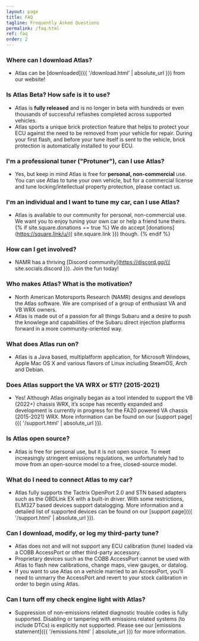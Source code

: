 ```yaml
---
layout: page
title: FAQ
tagline: Frequently Asked Questions
permalink: /faq.html
ref: faq
order: 2
---
```


### Where can I download Atlas?
* Atlas can be [downloaded]({{ '/download.html' | absolute_url }}) from our website!

### Is Atlas Beta? How safe is it to use?
* Atlas is **fully released** and is no longer in beta with hundreds or even thousands of successful reflashes completed across supported vehicles.
* Atlas sports a unique brick protection feature that helps to protect your ECU against the need to be removed from your vehicle for repair. During your first flash, and before your tune itself is sent to the vehicle, brick protection is automatically installed to your ECU.

### I'm a professional tuner ("Protuner"), can I use Atlas?
* Yes, but keep in mind Atlas is free for **personal, non-commercial** use. You can use Atlas to tune your own vehicle, but for a commercial license and tune locking/intellectual property protection, please contact us.

### I'm an individual and I want to tune my car, can I use Atlas?
* Atlas is available to our community for personal, non-commercial use. We want you to enjoy tuning your own car or help a friend tune theirs. {% if site.square.donations == true %} We do accept [donations](https://square.link/u/{{ site.square.link }}) though. {% endif %}

### How can I get involved?
* NAMR has a thriving [Discord community](https://discord.gg/{{ site.socials.discord }}). Join the fun today!

### Who makes Atlas? What is the motivation?
* North American Motorsports Research (NAMR) designs and develops the Atlas software. We are comprised of a group of enthusiast VA and VB WRX owners.
* Atlas is made out of a passion for all things Subaru and a desire to push the knowlege and capabilities of the Subaru direct injection platforms forward in a more community-oriented way.

### What does Atlas run on?
* Atlas is a Java based, multiplatform application, for Microsoft Windows, Apple Mac OS X and various flavors of Linux including SteamOS, Arch and Debian. 

### Does Atlas support the VA WRX or STI? (2015-2021)
* Yes! Although Atlas originally began as a tool intended to support the VB (2022+) chassis WRX, it’s scope has recently expanded and development is currently in progress for the FA20 powered VA chassis (2015-2021) WRX. More information can be found on our [support page]({{ '/support.html' | absolute_url }}). 

### Is Atlas open source?
* Atlas is free for personal use, but it is not open source. To meet increasingly stringent emissions regulations, we unfortunately had to move from an open-source model to a free, closed-source model.

### What do I need to connect Atlas to my car?
* Atlas fully supports the Tactrix OpenPort 2.0 and STN based adapters such as the OBDLink EX with a built-in driver. With some restrictions, ELM327 based devices support datalogging. More information and a detailed list of supported devices can be found on our [support page]({{ '/support.html' | absolute_url }}). 

### Can I download, modify, or log my third-party tune?
* Atlas does not and will not support any ECU calibration (tune) loaded via a COBB AccessPort or other third-party accessory.
* Proprietary devices such as the COBB AccessPort cannot be used with Atlas to flash new calibrations, change maps, view gauges, or datalog.
* If you want to use Atlas on a vehicle married to an AccessPort, you’ll need to unmarry the AccessPort and revert to your stock calibration in order to begin using Atlas.

### Can I turn off my check engine light with Atlas?
* Suppression of non-emissions related diagnostic trouble codes is fully supported. Disabling or tampering with emissions related systems (to include DTCs) is explicitly not supported. Please see our [emissions statement]({{ '/emissions.html' | absolute_url }}) for more information.
